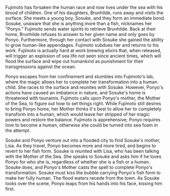 Fujimoto has forsaken the human race and now lives under the sea with his brood of children. One of his daughters, Brunhilde, runs away and visits the surface. She meets a young boy, Sosuke, and they form an immediate bond. Sosuke, unaware that she is anything more than a fish, nicknames her "Ponyo." Fujimoto sends water spirits to retrieve Brunhilde. Back at their home, Brunhilde refuses to answer to her given name and only goes by Ponyo. Furthermore, through her contact with Sosuke she gained the ability to grow human-like appendages. Fujimoto subdues her and returns to his work. Fujimoto is actually hard at work brewing elixirs that, when released, will trigger an explosion of sea life not seen since ancient times, which will flood the surface and wipe out humankind as punishment for their transgressions against the ocean.

Ponyo escapes from her confinement and stumbles into Fujimoto's lab, where the magic allows her to complete her transformation into a human child. She races to the surface and reunites with Sosuke. However, Ponyo's actions have caused an imbalance in nature, and Sosuke's home is threatened with tsunamis. Fujimoto calls upon Ponyo's mother, the Mother of the Sea, to figure out how to set things right. While Fujimoto still desires to bring Ponyo home, her Mother thinks it's best to allow her to completely transform into a human, which would leave her stripped of her magic powers and restore the balance. Fujimoto is apprehensive; Ponyo requires love to become a human, otherwise she could be turned into sea foam in the attempt.

Sosuke and Ponyo venture out into a flooded city to find Sosuke's mother, Lisa. As they travel, Ponyo becomes more and more tired, and begins to revert to her fish form. Sosuke is reunited with Lisa, who has been talking with the Mother of the Sea. She speaks to Sosuke and asks him if he loves Ponyo for who she is, regardless of whether she is a fish or a human. Sosuke does, and Ponyo's Mother casts the spell to complete Ponyo's transformation. Sosuke must kiss the bubble carrying Ponyo's fish form to make her fully human. The flood waters recede from the town. As Sosuke looks over the scene, Ponyo leaps from his hands into his face, kissing him first.